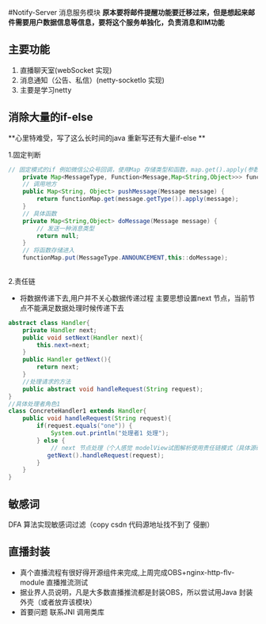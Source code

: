 #Notify-Server 消息服务模块
**原本要将邮件提醒功能要迁移过来，但是想起来邮件需要用户数据信息等信息，要将这个服务单独化，负责消息和IM功能**
## 主要功能
1. 直播聊天室(webSocket 实现)
2. 消息通知（公告、私信）(netty-socketIo 实现)
3. 主要是学习netty
## 消除大量的if-else
**心里特难受，写了这么长时间的java 重新写还有大量if-else **

1.固定判断
```java
// 固定模式的if 例如微信公众号回调，使用Map 存储类型和函数，map.get().apply(参数)，Function(参数，返回)
    private Map<MessageType, Function<Message,Map<String,Object>>> functionMap = new HashMap<>(8);
    // 调用地方
    public Map<String, Object> pushMessage(Message message) {
        return functionMap.get(message.getType()).apply(message);
    }
    // 具体函数
    private Map<String,Object> doMessage(Message message) {
        // 发送一种消息类型
        return null;
    }
    // 将函数存储进入
    functionMap.put(MessageType.ANNOUNCEMENT,this::doMessage);
    
```
2.责任链
* 将数据传递下去,用户并不关心数据传递过程 主要思想设置next 节点，当前节点不能满足数据处理时候传递下去
```java
abstract class Handler{
    private Handler next;
    public void setNext(Handler next){
        this.next=next; 
    }
    public Handler getNext(){ 
        return next; 
    }   
    //处理请求的方法
    public abstract void handleRequest(String request);       
}
//具体处理者角色1
class ConcreteHandler1 extends Handler{
    public void handleRequest(String request){
        if(request.equals("one")) {
            System.out.println("处理者1 处理");       
        } else {
            // next 节点处理（个人感觉 modelView试图解析使用责任链模式（具体源码还未看在另一仓库准备更新源码日记））
           getNext().handleRequest(request);    
        } 
    } 
}
```
## 敏感词
DFA 算法实现敏感词过滤（copy csdn 代码源地址找不到了 侵删）
## 直播封装
* 真个直播流程有很好得开源组件来完成,上周完成OBS+nginx-http-flv-module 直播推流测试
* 据业界人员说明，凡是大多数直播推流都是封装OBS，所以尝试用Java 封装外壳（或者放弃该模块）
* 首要问题 联系JNI 调用类库